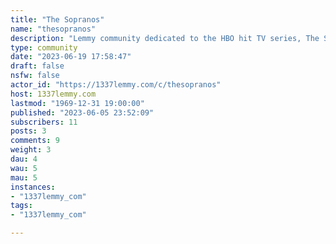 ```yaml
---
title: "The Sopranos" 
name: "thesopranos"
description: "Lemmy community dedicated to the HBO hit TV series, The Sopranos."
type: community
date: "2023-06-19 17:58:47"
draft: false
nsfw: false
actor_id: "https://1337lemmy.com/c/thesopranos"
host: 1337lemmy.com
lastmod: "1969-12-31 19:00:00"
published: "2023-06-05 23:52:09"
subscribers: 11
posts: 3
comments: 9
weight: 3
dau: 4
wau: 5
mau: 5
instances:
- "1337lemmy_com"
tags: 
- "1337lemmy_com"

---
```

